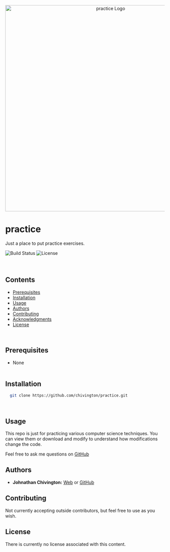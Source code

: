 <p align="center">
  <img width='650' src='https://github.com/chivington/practice/blob/master/imgs/practice.jpg' alt='practice Logo'/>
</p>

# practice
Just a place to put practice exercises.

![Build Status](https://img.shields.io/badge/build-Stable-green.svg)
![License](https://img.shields.io/badge/license-NONE-lime.svg)
<br/><br/><br/>

## Contents
* [Prerequisites](https://github.com/chivington/practice/tree/master#prerequisites)
* [Installation](https://github.com/chivington/practice/tree/master#installation)
* [Usage](https://github.com/chivington/practice/tree/master#usage)
* [Authors](https://github.com/chivington/practice/tree/master#authors)
* [Contributing](https://github.com/chivington/practice/tree/master#contributing)
* [Acknowledgments](https://github.com/chivington/practice/tree/master#acknowledgments)
* [License](https://github.com/chivington/practice/tree/master#license)
<br/>

## Prerequisites
  * None
<br/><br/>


## Installation
```bash
  git clone https://github.com/chivington/practice.git
```
<br/>


## Usage
This repo is just for practicing various computer science techniques. You can view them or download and modify to understand how modifications change the code.

Feel free to ask me questions on [GitHub](https://github.com/chivington)


## Authors
* **Johnathan Chivington:** [Web](https://chivington.net) or [GitHub](https://github.com/chivington)

## Contributing
Not currently accepting outside contributors, but feel free to use as you wish.

## License
There is currently no license associated with this content.
<br/><br/>
